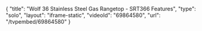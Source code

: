 {
    "title": "Wolf 36 Stainless Steel Gas Rangetop - SRT366 Features",
    "type": "solo",
    "layout": "iframe-static",
    "videoId": "69864580",
    "url": "\/tvpembed\/69864580"
}